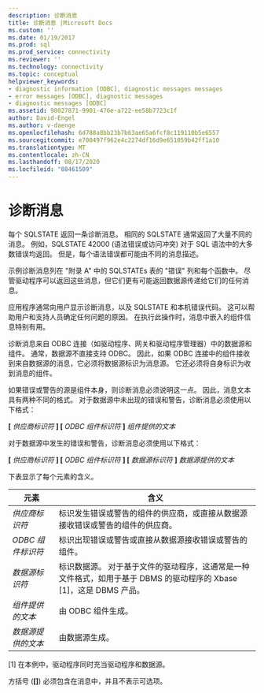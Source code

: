 ```yaml
---
description: 诊断消息
title: 诊断消息 |Microsoft Docs
ms.custom: ''
ms.date: 01/19/2017
ms.prod: sql
ms.prod_service: connectivity
ms.reviewer: ''
ms.technology: connectivity
ms.topic: conceptual
helpviewer_keywords:
- diagnostic information [ODBC], diagnostic messages messages
- error messages [ODBC], diagnostic messages
- diagnostic messages [ODBC]
ms.assetid: 98027871-9901-476e-a722-ee58b7723c1f
author: David-Engel
ms.author: v-daenge
ms.openlocfilehash: 6d788a8bb23b7b63ae65a6fcf8c119110b5e6557
ms.sourcegitcommit: e700497f962e4c2274df16d9e651059b42ff1a10
ms.translationtype: MT
ms.contentlocale: zh-CN
ms.lasthandoff: 08/17/2020
ms.locfileid: "88461509"
---
```

# <a name="diagnostic-messages"></a>诊断消息
每个 SQLSTATE 返回一条诊断消息。 相同的 SQLSTATE 通常返回了大量不同的消息。 例如，SQLSTATE 42000 (语法错误或访问冲突) 对于 SQL 语法中的大多数错误均返回。 但是，每个语法错误都可能由不同的消息描述。  
  
 示例诊断消息列在 "附录 A" 中的 SQLSTATEs 表的 "错误" 列和每个函数中。 尽管驱动程序可以返回这些消息，但它们更有可能返回数据源传递给它们的任何消息。  
  
 应用程序通常向用户显示诊断消息，以及 SQLSTATE 和本机错误代码。 这可以帮助用户和支持人员确定任何问题的原因。 在执行此操作时，消息中嵌入的组件信息特别有用。  
  
 诊断消息来自 ODBC 连接（如驱动程序、网关和驱动程序管理器）中的数据源和组件。 通常，数据源不直接支持 ODBC。 因此，如果 ODBC 连接中的组件接收到来自数据源的消息，它必须将数据源标识为消息源。 它还必须将自身标识为收到消息的组件。  
  
 如果错误或警告的源是组件本身，则诊断消息必须说明这一点。 因此，消息文本具有两种不同的格式。 对于数据源中未出现的错误和警告，诊断消息必须使用以下格式：  
  
 **[** *供应商标识符* **] [** *ODBC 组件标识符* **]** *组件提供的文本*  
  
 对于数据源中发生的错误和警告，诊断消息必须使用以下格式：  
  
 **[** *供应商标识符* **] [** *ODBC 组件标识符* **] [** *数据源标识符* **]** *数据源提供的文本*  
  
 下表显示了每个元素的含义。  
  
|元素|含义|  
|-------------|-------------|  
|*供应商标识符*|标识发生错误或警告的组件的供应商，或直接从数据源接收错误或警告的组件的供应商。|  
|*ODBC 组件标识符*|标识出现错误或警告或直接从数据源接收错误或警告的组件。|  
|*数据源标识符*|标识数据源。 对于基于文件的驱动程序，这通常是一种文件格式，如用于基于 DBMS 的驱动程序的 Xbase [1]，这是 DBMS 产品。|  
|*组件提供的文本*|由 ODBC 组件生成。|  
|*数据源提供的文本*|由数据源生成。|  
  
 [1] 在本例中，驱动程序同时充当驱动程序和数据源。  
  
 方括号 (**[]**) 必须包含在消息中，并且不表示可选项。
